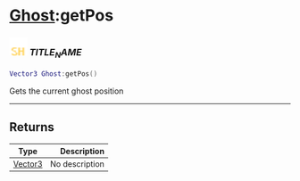 # [Ghost](../ghost/README.md):getPos

### <img src="../../.gitbook/assets/shared.png" width="32" height="32" /> $TITLE_NAME$

```lua
Vector3 Ghost:getPos()
```

Gets the current ghost position<br>

-----------------
## Returns

| Type   | Description |
| ------ | ----------: |
| [Vector3](../vector3/README.md) | No description |
